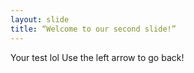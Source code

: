 ```yaml
---
layout: slide
title: “Welcome to our second slide!”
---
```

Your test lol
Use the left arrow to go back!
